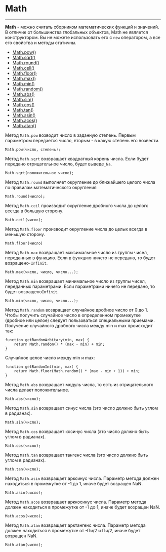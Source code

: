 # Math
____
__Math__ - можно считать сборником математических функций и значений. В отличие от большинства глобальных объектов, Math не является конструктором. Вы не можете использовать его с `new` оператором, а все его свойства и методы статичны.

* <a href="#pow">Math.pow()</a>
* <a href="#sqrt">Math.sqrt()</a>
* <a href="#round">Math.round()</a>
* <a href="#cell">Math.cell()</a>
* <a href="#floor">Math.floor()</a>
* <a href="#max">Math.max()</a>
* <a href="#min">Math.min()</a>
* <a href="#random">Math.random()</a>
* <a href="#abs">Math.abs()</a>
* <a href="#sin">Math.sin()</a>
* <a href="#cos">Math.cos()</a>
* <a href="#tan">Math.tan()</a>
* <a href="#asin">Math.asin()</a>
* <a href="#acos">Math.acos()</a>
* <a href="#atan">Math.atan()</a>

<span id="pow">Метод</span> `Math.pow` возводит число в заданную степень. Первым параметром передается число, вторым - в какую степень его возвести.

```
Math.pow(число, степень);
```

<span id="sqrt">Метод</span> `Math.sqrt` возвращает квадратный корень числа. Если будет передано отрицательное число, будет выведе`_Na`.

```
Math.sqrt(положительное число);
```

<span id="round">Метод</span> `Math.round` выполняет округление до ближайшего целого числа по правилам математического округления

```
Math.round(число);
```

<span id="cell">Метод</span> `Math.ceil` производит округление дробного числа до целого всегда в большую сторону.
```
Math.ceil(число);
```

<span id="floor">Метод</span> `Math.floor` производит округление числа до целых всегда в меньшую сторону.

```
Math.floor(число)
```

<span id="max">Метод</span> `Math.max` возвращает максимальное число из группы чисел, переданных в функцию. Если в функцию ничего не передано, то будет возращено`-Infinit`.

```
Math.max(число, число, число...);
```

<span id="min">Метод</span> `Math.min` возвращает минимальное число из группы чисел, переданных параметрами. Если параметрами ничего не передано, то будет возращено`Infinit`.

```
Math.min(число, число, число...);
```

<span id="random">Метод</span> `Math.random` возвращает случайное дробное число от 0 до 1. Чтобы получить случайное число в определенном промежутке (дробное или целое) следует пользоваться специальными приемами. Получение случайного дробного числа между min и max происходит так:

```
function getRandomArbitary(min, max) {
	return Math.random() * (max - min) + min;
}
```

Cлучайное целое число между min и max:

```
function getRandomInt(min, max) {
	return Math.floor(Math.random() * (max - min + 1)) + min;
}
```

<span id="abd">Метод</span> `Math.abs` возвращает модуль числа, то есть из отрицательного числа делает положительное.

```
Math.abs(число);
```

<span id="sin">Метод</span> `Math.sin` возвращает синус числа (это число должно быть углом в радианах).

```
Math.sin(число);
```

<span id="cos">Метод</span> `Math.cos` возвращает косинус числа (это число должно быть углом в радианах).

```
Math.cos(число);
```

<span id="tan">Метод</span> `Math.tan` возвращает тангенс числа (это число должно быть углом в радианах).

```
Math.tan(число);
```

<span id="asin">Метод</span> `Math.asin` возвращает арксинус числа. Параметр метода должен находиться в промежутке от -1 до 1, иначе будет возращен NaN.

```
Math.asin(число);
```

<span id="acos">Метод</span> `Math.acos` возвращает арккосинус числа. Параметр метода должен находиться в промежутке от -1 до 1, иначе будет возращен NaN.

```
Math.acos(число);
```

<span id="atan">Метод</span> `Math.atan` возвращает арктангенс числа. Параметр метода должен находиться в промежутке от -Пи/2 и Пи/2, иначе будет возращен NaN.

```
Math.atan(число);
```